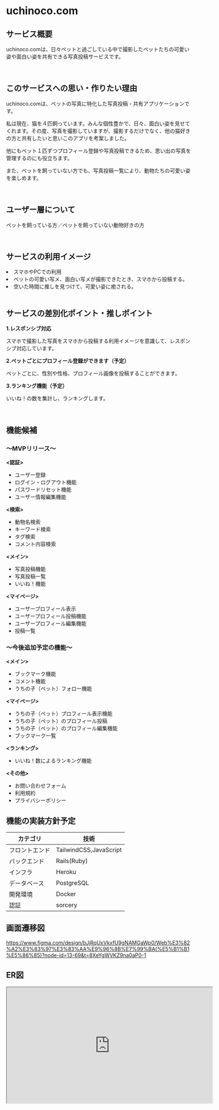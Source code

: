 # uchinoco.com

## サービス概要 ##
<p>uchinoco.comは、日々ペットと過ごしている中で撮影したペットたちの可愛い姿や面白い姿を共有できる写真投稿サービスです。</p>
<br />

## このサービスへの思い・作りたい理由 ##
<p>uchinoco.comは、ペットの写真に特化した写真投稿・共有アプリケーションです。<p>
<p>私は現在、猫を４匹飼っています。みんな個性豊かで、日々、面白い姿を見せてくれます。その度、写真を撮影していますが、撮影するだけでなく、他の猫好きの方と共有したいと思いこのアプリを考案しました。</p>
<p>他にもペット１匹ずつプロフィール登録や写真投稿できるため、思い出の写真を管理するのにも役立ちます。<p>
<p>また、ペットを飼っていない方でも、写真投稿一覧により、動物たちの可愛い姿を楽しめます。</p>
<br />

## ユーザー層について ##
<p>ペットを飼っている方／ペットを飼っていない動物好きの方</p>
<br />

## サービスの利用イメージ ##
<li>スマホやPCでの利用</li>
<li>ペットの可愛い写メ、面白い写メが撮影できたとき、スマホから投稿する。</li>
<li>空いた時間に推しを見つけて、可愛い姿に癒される。</li>
<br />

## サービスの差別化ポイント・推しポイント ##
<b>1.レスポンシブ対応</b>
<p>スマホで撮影した写真をスマホから投稿する利用イメージを意識して、レスポンシブ対応しています。</p>
<b>2.ペットごとにプロフィール登録ができます（予定）</b>
<p>ペットごとに、性別や性格、プロフィール画像を投稿することができます。</p>
<b>3.ランキング機能（予定）</b>
<p>いいね！の数を集計し、ランキングします。</p>
<br />

## 機能候補 ##
### 〜MVPリリース〜 ###
<b><認証></b>
<ul>
  <li>ユーザー登録</li>
  <li>ログイン・ログアウト機能</li>
  <li>パスワードリセット機能</li>
  <li>ユーザー情報編集機能</li>
</ul>
<b><検索></b>
<ul>
  <li>動物名検索</li>
  <li>キーワード検索</li>
  <li>タグ検索</li>
  <li>コメント内容検索</li>
</ul>
<b><メイン></b>
<ul>
  <li>写真投稿機能</li>
  <li>写真投稿一覧</li>
  <li>いいね！機能</li>
</ul>
<b><マイページ></b>
<ul>
  <li>ユーザープロフィール表示</li>
  <li>ユーザープロフィール投稿機能</li>
  <li>ユーザープロフィール編集機能</li>
  <li>投稿一覧</li>
</ul>

### 〜今後追加予定の機能〜 ###
<b><メイン></b>
<ul>
  <li>ブックマーク機能</li>
  <li>コメント機能</li>
  <li>うちの子（ペット）フォロー機能</li>
</ul>
<b><マイページ></b>
<ul>
  <li>うちの子（ペット）プロフィール表示機能</li>
   <li>うちの子（ペット）のプロフィール投稿</li>
  <li>うちの子（ペット）のプロフィール編集機能</li>
  <li>ブックマーク一覧</li>
</ul>
<b><ランキング></b>
<ul>
  <li>いいね！数によるランキング機能</li>
</ul>
<b><その他></b>
<ul>
  <li>お問い合わせフォーム</li>
  <li>利用規約</li>
  <li>プライバシーポリシー</li>
</ul>

## 機能の実装方針予定 ##
| カテゴリ      | 技術                    |
| ------------ | ---------------------- |
| フロントエンド | TailwindCSS,JavaScript |
| バックエンド  | Rails(Ruby)            |
| インフラ     | Heroku                 |
| データベース　| PostgreSQL             |
| 開発環境    | Docker                  |
| 認証       | sorcery                 |

## 画面遷移図 ##
https://www.figma.com/design/bJjRqUxVkxfU9gNAMGaWp0/Web%E3%82%A2%E3%83%97%E3%83%AA%E9%96%8B%E7%99%BA(%E5%B1%B1%E5%86%85)?node-id=13-69&t=8XeYgWVKZ9na0aP0-1

## ER図
<iframe width="560" height="315" src='https://dbdiagram.io/e/67c40167263d6cf9a0ec7db4/67c7a53d263d6cf9a03c5bee'> </iframe>